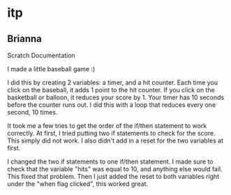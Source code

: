 # itp

## Brianna

Scratch Documentation

I made a little baseball game :)

I did this by creating 2 variables: a timer, and a hit counter. Each time you click on the baseball, it adds 1 point to the hit counter. If you click on the basketball or balloon, it reduces your score by 1. Your timer has 10 seconds before the counter runs out. I did this with a loop that reduces every one second, 10 times.

It took me a few tries to get the order of the if/then statement to work correctly. At first, I tried putting two if statements to check for the score. This simply did not work. I also didn't add in a reset for the two variables at first.

I changed the two if statements to one if/then statement. I made sure to check that the variable "hits" was equal to 10, and anything else would fail. This fixed that problem. Then I just added the reset to both variables right under the "when flag clicked", this worked great.
